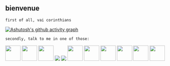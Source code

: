 ## bienvenue

```first of all, vai corinthians```

[![Ashutosh's github activity graph](https://github-readme-activity-graph.vercel.app/graph?username=mtab-dev&bg_color=000000&color=00f&line=00f&point=0a855c&area=true&hide_border=true)](https://github.com/ashutosh00710/github-readme-activity-graph)



```secondly, talk to me in one of those:``` 
<div>        
    <img src="https://cdn.jsdelivr.net/gh/devicons/devicon/icons/typescript/typescript-original.svg" width="48px"/>
    <img src="https://cdn.jsdelivr.net/gh/devicons/devicon/icons/javascript/javascript-original.svg" width="48px"/>
    <img src="https://cdn.jsdelivr.net/gh/devicons/devicon/icons/nodejs/nodejs-original.svg" width="48px"/>    
    <img src="https://cdn.jsdelivr.net/gh/devicons/devicon@latest/icons/godot/godot-original.svg" />
    <img src="[https://cdn.jsdelivr.net/gh/devicons/devicon@latest/icons/godot/godot-original.svg](https://www.svgrepo.com/show/373756/light-gamemaker2.svg)" />
    <img src="https://cdn.jsdelivr.net/gh/devicons/devicon@latest/icons/nestjs/nestjs-original.svg" width="48px"/>
    <img src="https://cdn.jsdelivr.net/gh/devicons/devicon/icons/react/react-original.svg" width="48px"/>
    <img src="https://cdn.jsdelivr.net/gh/devicons/devicon/icons/sass/sass-original.svg" width="48px"/>   
    <img src="https://cdn.jsdelivr.net/gh/devicons/devicon@latest/icons/git/git-original.svg" width="48px" />                 
    <img src="https://cdn.jsdelivr.net/gh/devicons/devicon/icons/mongodb/mongodb-original-wordmark.svg" width="48px"/>     
    <img src="https://cdn.jsdelivr.net/gh/devicons/devicon/icons/figma/figma-original.svg" width="48px"/>
</div>   
